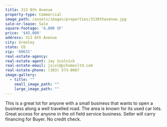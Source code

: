 ```yaml
---
title: 313 8th Avenue
property-type: Commercial
image_path: /assets/images/properties/3138thavenue.jpg
sale-or-lease: Sale
square-footage: '6,000 SF'
price: '$45,000'
address: 313 8th Avenue
city: Greeley
state: CO
zip: '80631'
real-estate-agency:
real-estate-agent: Jay Scolnick
real-estate-email: jscol@pchomesltd.com
real-estate-phone: (303) 573-0067
image-gallery:
  - title: ""
    small_image_path: ""
    large_image_path: ""
---
```



This is a great lot for anyone with a small business that wants to open a business along a well travelled road. The area is known for its used car lots. Great access for anyone in the oil field service business. Seller will carry financing for Buyer. No credit check.